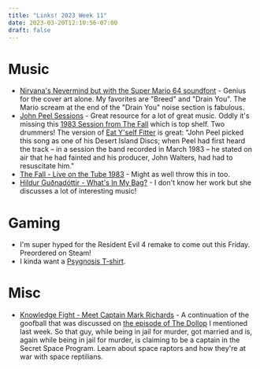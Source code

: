```yaml
---
title: "Links! 2023 Week 11"
date: 2023-03-20T12:10:56-07:00
draft: false
---
```


# Music

- [Nirvana's Nevermind but with the Super Mario 64 soundfont](https://www.youtube.com/watch?v=EtapU5nI6G4) - Genius for the cover art alone. My favorites are "Breed" and "Drain You". The Mario scream at the end of the "Drain You" noise section is fabulous.
- [John Peel Sessions](https://davestrickson.blogspot.com/2020/05/john-peel-sessions.html) - Great resource for a lot of great music. Oddly it's missing this [1983 Session from The Fall](https://www.youtube.com/watch?v=kPAiOLd-0f0) which is top shelf. Two drummers! The version of [Eat Y'self Fitter](https://www.youtube.com/watch?v=kPAiOLd-0f0&t=1462s) is great: "John Peel picked this song as one of his Desert Island Discs; when Peel had first heard the track – in a session the band recorded in March 1983 – he stated on air that he had fainted and his producer, John Walters, had had to resuscitate him."
- [The Fall - Live on the Tube 1983](https://www.youtube.com/watch?v=yE-6xoh1khg) - Might as well throw this in too.
- [Hildur Guðnadóttir - What's In My Bag?](https://www.youtube.com/watch?v=VeoeSCNx-fA) - I don't know her work but she discusses a lot of interesting music!

# Gaming
- I'm super hyped for the Resident Evil 4 remake to come out this Friday. Preordered on Steam!
- I kinda want a [Psygnosis T-shirt](https://www.redbubble.com/shop/psygnosis+t-shirts).

# Misc 

- [Knowledge Fight - Meet Captain Mark Richards](https://podbay.fm/p/knowledge-fight/e/1504242710) - A continuation of the goofball that was discussed on [the episode of The Dollop](https://www.youtube.com/watch?v=G-Ape0zUnT4&t=455s) I mentioned last week. So that guy, while being in jail for murder, got married and is, again while being in jail for murder, is claiming to be a captain in the Secret Space Program. Learn about space raptors and how they're at war with space reptilians. 
